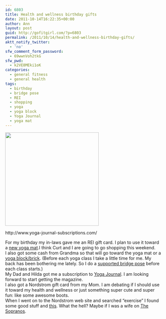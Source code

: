 ```yaml
---
id: 6803
title: Health and wellness birthday gifts
date: 2011-10-14T16:22:35+00:00
author: Ann
layout: post
guid: http://gofitgirl.com/?p=6803
permalink: /2011/10/14/health-and-wellness-birthday-gifts/
aktt_notify_twitter:
  - 'no'
sfw_comment_form_password:
  - 69wwnVoh2tkG
sfw_pwd:
  - k2VE8MEki1oK
categories:
  - general fitness
  - general health
tags:
  - birthday
  - bridge pose
  - REI
  - shopping
  - yoga
  - yoga block
  - Yoga Journal
  - yoga mat
---
```

<div id="attachment_6809" style="width: 310px" class="wp-caption alignleft">
  <a href="http://gofitgirl.com/blog/wp-content/uploads/2011/10/YogaJournal4.jpg"><img class="size-medium wp-image-6809" title="YogaJournal4" src="http://gofitgirl.com/blog/wp-content/uploads/2011/10/YogaJournal4-300x300.jpg" alt="" width="300" height="300" /></a>
  
  <p class="wp-caption-text">
    http://www.yoga-journal-subscriptions.com/
  </p>
</div>

  
For my birthday my in-laws gave me an REI gift card. I plan to use it toward a [new yoga mat](http://www.rei.com/search?query=yoga+mats).I think Curt and I are going to go shopping this weekend.  
I also got some cash from Grandma so that will go toward the yoga mat or a [yoga block/brick](http://www.rei.com/search?query=yoga+block). (Before each yoga class I take a little time for me. My back has been bothering me lately. So I do a [supported bridge pose](http://dorestorativeyoga.com/images/supported_bridge_block1.jpg) before each class starts.)  
My Dad and Hilda got me a subscription to [Yoga Journal](http://www.yoga-journal-subscriptions.com/). I am looking forward to start getting the magazine.  
I also got a Nordstrom gift card from my Mom. I am debating if I should use it toward my health and wellness or just something super cute and super fun: like some awesome boots.  
When I went on to the Nordstrom web site and searched &#8220;exercise&#8221; I found some good stuff and [this](http://shop.nordstrom.com/s/zella-faux-leather-trim-jacket/3170604?origin=keywordsearch&resultback=0). What the hell? Maybe if I was a wife on [The Sopranos](http://www.hbo.com/the-sopranos/index.html).